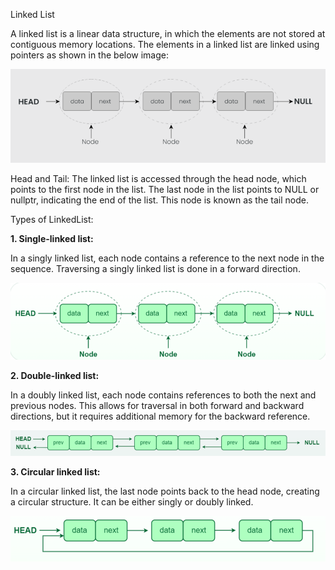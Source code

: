 Linked List

A linked list is a linear data structure, in which the elements are not stored at contiguous memory locations. The elements in a linked list are linked using pointers as shown in the below image:

![img.png](img.png)

Head and Tail: The linked list is accessed through the head node, which points to the first node in the list. The last node in the list points to NULL or nullptr, indicating the end of the list. This node is known as the tail node.


Types of LinkedList:

**1. Single-linked list:**

In a singly linked list, each node contains a reference to the next node in the sequence. Traversing a singly linked list is done in a forward direction.

![img_1.png](img_1.png)

**2. Double-linked list:**

In a doubly linked list, each node contains references to both the next and previous nodes. This allows for traversal in both forward and backward directions, but it requires additional memory for the backward reference.

![img_2.png](img_2.png)

**3. Circular linked list:**

In a circular linked list, the last node points back to the head node, creating a circular structure. It can be either singly or doubly linked.

![img_3.png](img_3.png)